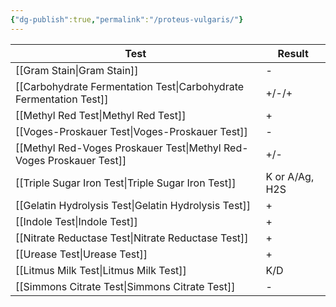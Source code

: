 ```yaml
---
{"dg-publish":true,"permalink":"/proteus-vulgaris/"}
---
```



| Test                                | Result         |
| ----------------------------------- | -------------- |
| [[Gram Stain\|Gram Stain]]                      | -              |
| [[Carbohydrate Fermentation Test\|Carbohydrate Fermentation Test]]  | +/-/+          |
| [[Methyl Red Test\|Methyl Red Test]]                 | +              |
| [[Voges-Proskauer Test\|Voges-Proskauer Test]]            | -              |
| [[Methyl Red-Voges Proskauer Test\|Methyl Red-Voges Proskauer Test]] | +/-            |
| [[Triple Sugar Iron Test\|Triple Sugar Iron Test]]          | K or A/Ag, H2S |
| [[Gelatin Hydrolysis Test\|Gelatin Hydrolysis Test]]         | +              |
| [[Indole Test\|Indole Test]]                     | +              |
| [[Nitrate Reductase Test\|Nitrate Reductase Test]]          | +              |
| [[Urease Test\|Urease Test]]                     | +              |
| [[Litmus Milk Test\|Litmus Milk Test]]                | K/D            |
| [[Simmons Citrate Test\|Simmons Citrate Test]]            | -              |
